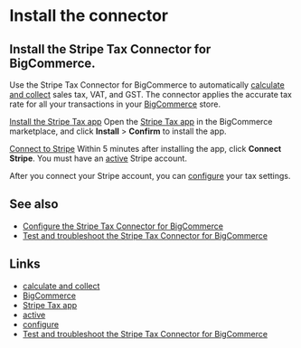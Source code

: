 # Install the connector

## Install the Stripe Tax Connector for BigCommerce.

Use the Stripe Tax Connector for BigCommerce to automatically [calculate and
collect](https://docs.stripe.com/tax/calculating) sales tax, VAT, and GST. The
connector applies the accurate tax rate for all your transactions in your
[BigCommerce](https://www.bigcommerce.com/) store.

[Install the Stripe Tax
app](https://docs.stripe.com/connectors/bigcommerce/installation#install-bigcommerce-stripe-app)
Open the [Stripe Tax app](https://apps.bigcommerce.com/details/54205) in the
BigCommerce marketplace, and click **Install** > **Confirm** to install the app.

[Connect to
Stripe](https://docs.stripe.com/connectors/bigcommerce/installation#connect-stripe)
Within 5 minutes after installing the app, click **Connect Stripe**. You must
have an [active](https://docs.stripe.com/get-started/account/activate) Stripe
account.

After you connect your Stripe account, you can
[configure](https://docs.stripe.com/connectors/bigcommerce/configuration) your
tax settings.

## See also

- [Configure the Stripe Tax Connector for
BigCommerce](https://docs.stripe.com/connectors/bigcommerce/configuration)
- [Test and troubleshoot the Stripe Tax Connector for
BigCommerce](https://docs.stripe.com/connectors/bigcommerce/troubleshooting)

## Links

- [calculate and collect](https://docs.stripe.com/tax/calculating)
- [BigCommerce](https://www.bigcommerce.com/)
- [Stripe Tax app](https://apps.bigcommerce.com/details/54205)
- [active](https://docs.stripe.com/get-started/account/activate)
- [configure](https://docs.stripe.com/connectors/bigcommerce/configuration)
- [Test and troubleshoot the Stripe Tax Connector for
BigCommerce](https://docs.stripe.com/connectors/bigcommerce/troubleshooting)
